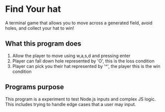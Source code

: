 # Find Your hat

A terminal game that allows you to move across a generated field, avoid holes, and collect your hat to win!

## What this program does

1. Allow the player to move using w,a,s,d and pressing enter
2. Player can fall down hole represented by 'O', this is the loss condition
3. Player can pick you their hat represented by '^', the player this is the win condition


## Programs purpose

This program is a experiment to test Node.js inputs and complex JS logic. This includes trying to handle edge cases that a user may input.